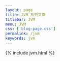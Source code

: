 ```yaml
---
layout: page
title: JVM 系列文章
titlebar: JVM
menu: JVM
css: ['blog-page.css']
permalink: /jvm
keywords: jvm
---
```


{% include jvm.html %}